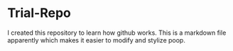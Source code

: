 # Trial-Repo

I created this repository to learn how github works. 
This is a markdown file apparently which makes it easier to modify and stylize poop.
